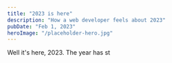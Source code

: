 ```yaml
---
title: "2023 is here"
description: "How a web developer feels about 2023"
pubDate: "Feb 1, 2023"
heroImage: "/placeholder-hero.jpg"
---
```


Well it's here, 2023. The year has st
